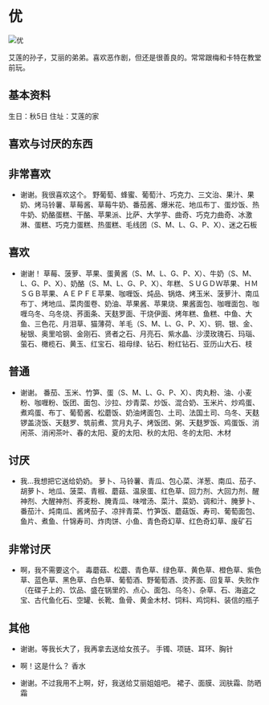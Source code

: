 # 优

![优](优.png)

艾莲的孙子，艾丽的弟弟。喜欢恶作剧，但还是很善良的。常常跟梅和卡特在教堂前玩。

## 基本资料

生日：秋5日
住址：艾莲的家

## 喜欢与讨厌的东西

## 非常喜欢

- 谢谢。我很喜欢这个。
野葡萄、蜂蜜、葡萄汁、巧克力、三文治、果汁、果奶、烤马铃薯、草莓酱、草莓牛奶、番茄酱、爆米花、地瓜布丁、蛋炒饭、热牛奶、奶酪蛋糕、干酪、苹果派、比萨、大学芋、曲奇、巧克力曲奇、冰激淋、蛋糕、巧克力蛋糕、热蛋糕、毛线团（S、M、L、G、P、X）、迷之石板

## 喜欢

- 谢谢！
草莓、菠萝、苹果、蛋黄酱（S、M、L、G、P、X）、牛奶（S、M、L、G、P、X）、奶酪（S、M、L、G、P、X）、年糕、ＳＵＧＤＷ苹果、ＨＭＳＧＢ苹果、ＡＥＰＦＥ苹果、咖喱饭、炖品、锅烙、烤玉米、菠萝汁、南瓜布丁、烤地瓜、菜肉蛋卷、奶油、苹果酱、苹果烧、果酱面包、咖喱面包、咖喱乌冬、乌冬烧、荞面条、天麸罗面、干烧伊面、烤年糕、鱼糕、中鱼、大鱼、三色花、月泪草、猫薄荷、羊毛（S、M、L、G、P、X）、铜、银、金、秘银、奥里哈钢、金刚石、贤者之石、月亮石、紫水晶、沙漠玫瑰石、玛瑙、萤石、橄榄石、黄玉、红宝石、祖母绿、钻石、粉红钻石、亚历山大石、枝

## 普通

- 谢谢。
番茄、玉米、竹笋、蛋（S、M、L、G、P、X）、肉丸粉、油、小麦粉、咖喱粉、饭团、面包、沙拉、炒青菜、炒饭、混合奶、玉米片、炒鸡蛋、煮鸡蛋、布丁、葡萄酱、松蘑饭、奶油烤面包、土司、法国土司、乌冬、天麸锣盖浇饭、天麸罗、筑前煮、赏月丸子、烤饭团、粥、天麸罗饭、鸡蛋饭、消闲茶、消闲茶叶、春的太阳、夏的太阳、秋的太阳、冬的太阳、木材

## 讨厌

- 我…我想把它送给奶奶。
萝卜、马铃薯、青瓜、包心菜、洋葱、南瓜、茄子、胡萝卜、地瓜、菠菜、青椒、蘑菇、温泉蛋、红色草、回力剂、大回力剂、醒神剂、大醒神剂、荞麦粉、腌青瓜、味噌汤、菜汁、菜奶、调和汁、腌萝卜、番茄汁、炖南瓜、酱烤茄子、凉拌青菜、竹笋饭、蘑菇饭、寿司、葡萄面包、鱼片、煮鱼、什锦寿司、炸肉饼、小鱼、青色奇幻草、红色奇幻草、废矿石

## 非常讨厌

- 啊，我不需要这个。
毒蘑菇、松蘑、青色草、绿色草、黄色草、橙色草、紫色草、蓝色草、黑色草、白色草、葡萄酒、野葡萄酒、烫荞面、回复草、失败作（在碟子上的、饮品、盛在锅里的、点心、面包、乌冬）、杂草、石、海盗之宝、古代鱼化石、空罐、长靴、鱼骨、黄金木材、饲料、鸡饲料、装信的瓶子

## 其他

- 谢谢。等我长大了，我再拿去送给女孩子。
手镯、项链、耳环、胸针

- 啊！这是什么？
香水

- 谢谢。不过我用不上啊，好，我送给艾丽姐姐吧。
裙子、面膜、润肤霜、防晒霜

